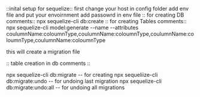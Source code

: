 ::inital setup for sequelize::
first change your host in config folder
add env file and put your envoirnment add passowrd in env file
:: for creating DB comments::
npx sequelize-cli db:create 
:: for creating Tables comments::
npx sequelize-cli model:generate --name <your Table Name> --attributes coulumnName:coloumnType,coulumnName:coloumnType,coulumnName:coloumnType,coulumnName:coloumnType

this will create a migration file 

:: table creation in db comments ::

npx sequelize-cli db:migrate -- for creating
npx sequeliize-cli db:migrate:undo -- for undoing last migration
npx sequelize-cli db:migrate:undo:all -- for undoing all migrations
